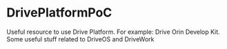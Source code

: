 # DrivePlatformPoC
Useful resource to use Drive Platform. For example: Drive Orin Develop Kit. Some useful stuff related to DriveOS and DriveWork
